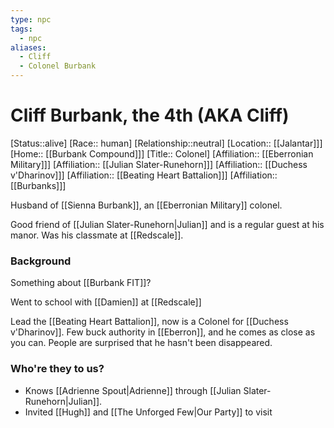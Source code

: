 ```yaml
---
type: npc
tags:
  - npc
aliases:
  - Cliff
  - Colonel Burbank
---
```


# Cliff Burbank, the 4th (AKA Cliff)
[Status::alive]
[Race:: human]
[Relationship::neutral]
[Location:: [[Jalantar]]]
[Home:: [[Burbank Compound]]]
[Title:: Colonel]
[Affiliation:: [[Eberronian Military]]]
[Affiliation:: [[Julian Slater-Runehorn]]]
[Affiliation:: [[Duchess v'Dharinov]]]
[Affiliation:: [[Beating Heart Battalion]]]
[Affiliation::[[Burbanks]]]

Husband of [[Sienna Burbank]],  an [[Eberronian Military]] colonel. 

Good friend of [[Julian Slater-Runehorn|Julian]] and is a regular guest at his manor. Was his classmate at [[Redscale]]. 
### Background
Something about [[Burbank FIT]]? 

Went to school with [[Damien]] at [[Redscale]]

Lead the [[Beating Heart Battalion]], now is a Colonel for [[Duchess v'Dharinov]]. Few buck authority in [[Eberron]], and he comes as close as you can. People are surprised that he hasn't been disappeared.

### Who're they to us? 
- Knows [[Adrienne Spout|Adrienne]] through [[Julian Slater-Runehorn|Julian]]. 
- Invited [[Hugh]] and [[The Unforged Few|Our Party]] to visit

